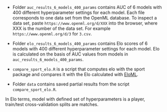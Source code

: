 
- Folder `auc_results_6_models_400_params` contains AUC of 6 models with 400 different hyperparameter settings for each model.
Each file corresponds to one data set from the OpenML database. To inspect a data set, paste `https://www.openml.org/d/XXX` into the browser, where XXX is the number of the data set. For example `https://www.openml.org/d/3` for `3.csv`.


- Folder `elo_results_6_models_400_params` contains Elo scores of 6 models with 400 different hyperparameter settings for each model. Elo is calculated on the basis of AUC values from models in `auc_results_6_models_400_params`.


- `compare_sport_elo.R` is a script that computes elo with the sport package and compares it with the Elo calculated with [EloML](https://github.com/ModelOriented/EloML).


- Folder `data` contains saved partial results from the script `compare_sport_elo.R`.

In Elo terms, model with defined set of hyperparameters is a player, train/test cross-validation splits are matches.